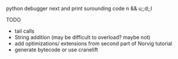 python debugger
next and print surounding code
n && u;;d;;l


TODO
- tail calls
- String addition (may be difficult to overload? maybe not)
- add optimizations/ extensions from second part of Norvig tutorial
- generate bytecode or use cranelift
